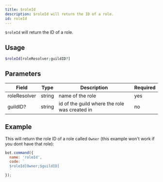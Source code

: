 ```yaml
---
title: $roleId 
description: $roleId will return the ID of a role.
id: roleId
---
```


`$roleId` will return the ID of a role.

## Usage

```php
$roleId[roleResolver;guildID?]
```

## Parameters 


| Field        | Type   | Description                                   | Required |
| ------------ | ------ | --------------------------------------------- | -------- |
| roleResolver | string | name of the role                              | yes      |
| guildID?     | string | id of the guild where the role was created in | no       |


## Example

This will return the role ID of a role called `Owner` (this example won't work if you dont have that role):

```javascript
bot.command({
  name: 'roleId',
  code: `
  $roleId[Owner;$guildID]
  `
});
```